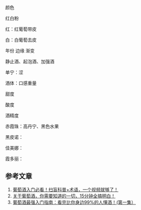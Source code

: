颜色

红白粉

红：红葡萄带皮

白：白葡萄去皮



年份 边缘 渐变



静止酒、起泡酒、加强酒



单宁：涩

酒体：口感重量

甜度

酸度

酒精度



赤霞珠：高丹宁、黑色水果

黑皮诺：

佳美娜：



霞多丽：

## 参考文章

1. [葡萄酒入门必看！扫盲科普+术语，一个视频就够了！](https://www.bilibili.com/video/BV1Fu4y167zw)
2. [关于葡萄酒，你需要知道的一切，15分钟全搞明白！](https://www.bilibili.com/video/BV1vi4y1c7CC)
3. [葡萄酒最强入门指南：看完比你身边99%的人懂酒！(第一集）](https://www.bilibili.com/video/BV1wV411q7Fs)

 